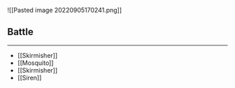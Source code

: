 ![[Pasted image 20220905170241.png]]

## Battle
---
- [[Skirmisher]]
- [[Mosquito]]
- [[Skirmisher]]
- [[Siren]]